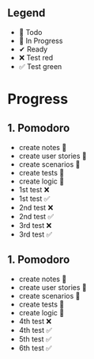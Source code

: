 ## Legend

- 📃 Todo
- 🚧 In Progress
- ✔ Ready
- ❌ Test red
- ✅ Test green

# Progress

## 1. Pomodoro
- create notes 🚧
- create user stories 🚧
- create scenarios 🚧
- create tests 🚧
- create logic 🚧
- 1st test ❌
- 1st test ✅
- 2nd test ❌
- 2nd test ✅
- 3rd test ❌
- 3rd test ✅

## 1. Pomodoro
- create notes 🚧
- create user stories 🚧
- create scenarios 🚧
- create tests 🚧
- create logic 🚧
- 4th test ❌
- 4th test ✅
- 5th test ✅
- 6th test ✅